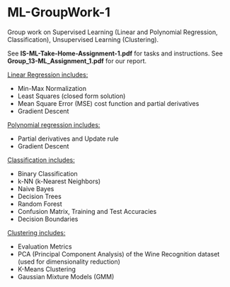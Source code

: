 # ML-GroupWork-1
Group work on Supervised Learning (Linear and Polynomial Regression, Classification), Unsupervised Learning (Clustering).

See **IS-ML-Take-Home-Assignment-1.pdf** for tasks and instructions. See **Group_13-ML_Assignment_1.pdf** for our report.

<ins>Linear Regression includes:</ins>
- Min-Max Normalization
- Least Squares (closed form solution)
- Mean Square Error (MSE) cost function and partial derivatives
- Gradient Descent

<ins>Polynomial regression includes:</ins>
- Partial derivatives and Update rule
- Gradient Descent

<ins>Classification includes:</ins>
- Binary Classification
- k-NN (k-Nearest Neighbors)
- Naive Bayes
- Decision Trees
- Random Forest
- Confusion Matrix, Training and Test Accuracies 
- Decision Boundaries

<ins>Clustering includes:</ins>
- Evaluation Metrics
- PCA (Principal Component Analysis) of the Wine Recognition dataset (used for dimensionality reduction)
- K-Means Clustering
- Gaussian Mixture Models (GMM)
